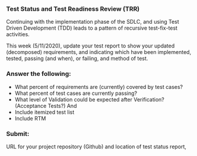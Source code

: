 ### Test Status and Test Readiness Review (TRR)
Continuing with the implementation phase of the SDLC, and using Test Driven Development (TDD) leads to a pattern of recursive test-fix-test activities.

This week (5/11/2020), update your test report to show your updated (decomposed) requirements, and indicating which have been implemented, tested, passing (and when), or failing, and method of test.

### Answer the following:

- What percent of requirements are (currently) covered by test cases?
- What percent of test cases are currently passing?
- What level of Validation could be expected after Verification? (Acceptance Tests?) And
- Include itemized test list
- Include RTM

### Submit:

URL for your project repository (Github) and location of test status report,
